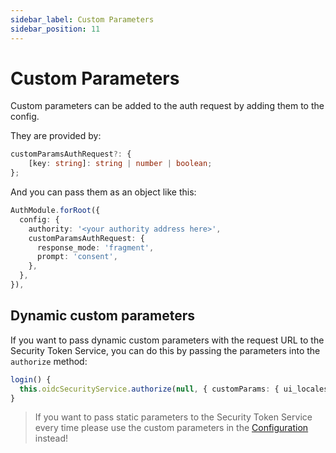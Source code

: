 ```yaml
---
sidebar_label: Custom Parameters
sidebar_position: 11
---
```


# Custom Parameters

Custom parameters can be added to the auth request by adding them to the config.

They are provided by:

```ts
customParamsAuthRequest?: {
    [key: string]: string | number | boolean;
};
```

And you can pass them as an object like this:

```ts
AuthModule.forRoot({
  config: {
    authority: '<your authority address here>',
    customParamsAuthRequest: {
      response_mode: 'fragment',
      prompt: 'consent',
    },
  },
}),
```

## Dynamic custom parameters

If you want to pass dynamic custom parameters with the request URL to the Security Token Service, you can do this by passing the parameters into the `authorize` method:

```ts
login() {
  this.oidcSecurityService.authorize(null, { customParams: { ui_locales: 'de-CH' }});
}

```

> If you want to pass static parameters to the Security Token Service every time please use the custom parameters in the [Configuration](configuration.md) instead!
